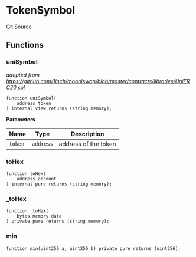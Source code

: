 # TokenSymbol
[Git Source](https://github.com/Ammalgam-Protocol/core-v1/blob/85df9cff0e774de8aef6efe8ec7df8cd94f03568/contracts/libraries/TokenSymbol.sol)


## Functions
### uniSymbol

*adapted from https://github.com/1inch/mooniswap/blob/master/contracts/libraries/UniERC20.sol*


```solidity
function uniSymbol(
    address token
) internal view returns (string memory);
```
**Parameters**

|Name|Type|Description|
|----|----|-----------|
|`token`|`address`|address of the token|


### toHex


```solidity
function toHex(
    address account
) internal pure returns (string memory);
```

### _toHex


```solidity
function _toHex(
    bytes memory data
) private pure returns (string memory);
```

### min


```solidity
function min(uint256 a, uint256 b) private pure returns (uint256);
```

